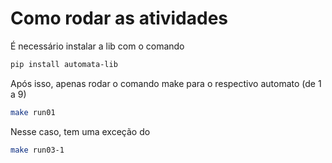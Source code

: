 # Como rodar as atividades

É necessário instalar a lib com o comando

```bash
pip install automata-lib
```

Após isso, apenas rodar o comando make para o respectivo automato (de 1 a 9)
```bash
make run01
```

Nesse caso, tem uma exceção do 
```bash
make run03-1
```